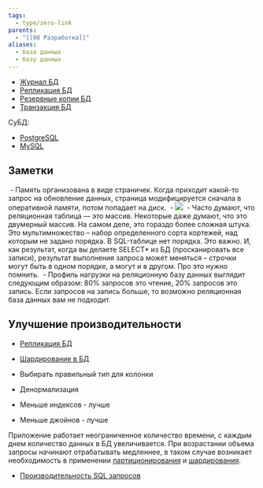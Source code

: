 ```yaml
---
tags:
  - type/zero-link
parents:
  - "[[00 Разработка]]"
aliases:
  - база данных
  - базу данных
---
```

- [Журнал БД](Журнал%20БД.md)
- [Репликация БД](Репликация%20БД.md)
- [Резервные копии БД](Резервные%20копии%20БД.md)
- [Транзакция БД](Транзакция%20БД.md)

СуБД:
- [PostgreSQL](00%20PostgreSQL.md)
- [MySQL](00%20MySQL.md)

## Заметки

 - Память организована в виде страничек. Когда приходит какой-то запрос на обновление данных, страница модифицируется сначала в оперативной памяти, потом попадает на диск.
	 - ![](Pasted%20image%2020240531082744.png)
 - Часто думают, что реляционная таблица — это массив. Некоторые даже думают, что это двумерный массив. На самом деле, это гораздо более сложная штука. Это мультимножество – набор определенного сорта кортежей, над которым не задано порядка. В SQL-таблице нет порядка. Это важно. И, как результат, когда вы делаете SELECT* из БД (просканировать все записи), результат выполнения запроса может меняться – строчки могут быть в одном порядке, а могут и в другом. Про это нужно помнить.
 - Профиль нагрузки на реляционную базу данных выглядит следующим образом: 80% запросов это чтение, 20% запросов это запись. Если запросов на запись больше, то возможно реляционная база данных вам не подходит.
## Улучшение производительности
- [Репликация БД](Репликация%20БД.md)
- [Шардирование в БД](Шардирование%20в%20БД.md)

- Выбирать правильный тип для колонки
- Денормализация
- Меньше индексов - лучше
- Меньше джойнов - лучше

Приложение работает неограниченное количество времени, с каждым днем количество данных в БД увеличивается. При возрастании объема запросы начинают отрабатывать медленнее, в таком случае возникает необходимость в применении [партиционирования](Партиционирование%20в%20БД.md) и [шардирования](Шардирование%20в%20БД.md).

- [Производительность SQL запросов](_inbox/Производительность%20SQL%20запросов.md)